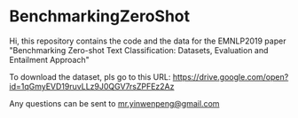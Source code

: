 # BenchmarkingZeroShot

Hi, this repository contains the code and the data for the EMNLP2019 paper "Benchmarking Zero-shot Text Classification: Datasets, Evaluation and Entailment Approach"

To download the dataset, pls go to this URL: https://drive.google.com/open?id=1qGmyEVD19ruvLLz9J0QGV7rsZPFEz2Az

Any questions can be sent to mr.yinwenpeng@gmail.com
